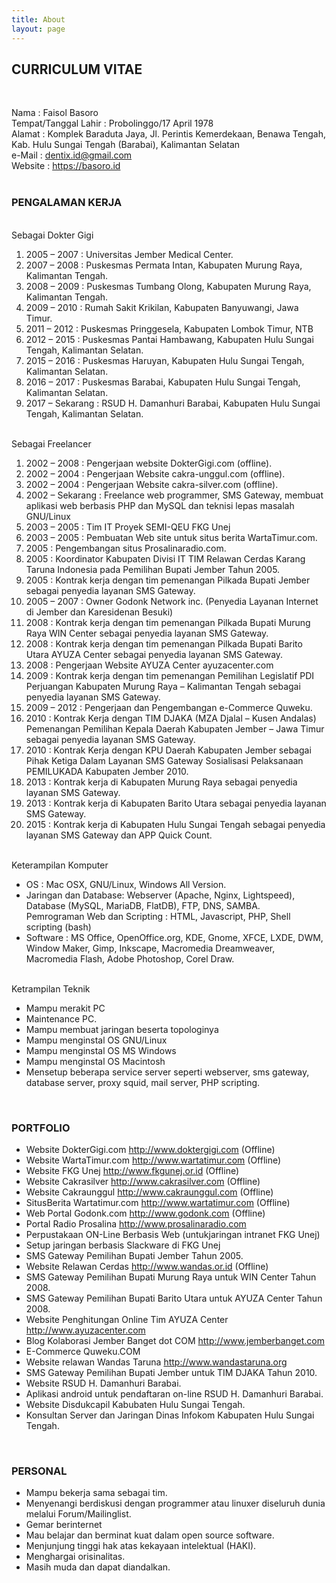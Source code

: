 ```yaml
---
title: About
layout: page
---
```

<!--![Profile Image]({{ site.url }}/{{ site.picture }})-->

## CURRICULUM VITAE
<br>

Nama : Faisol Basoro<br />
Tempat/Tanggal Lahir : Probolinggo/17 April 1978<br />
Alamat : Komplek Baraduta Jaya, Jl. Perintis Kemerdekaan, Benawa Tengah, Kab. Hulu Sungai Tengah (Barabai), Kalimantan Selatan<br />
e-Mail : dentix.id@gmail.com<br />
Website : <a href="https://basoro.id" rel="nofollow">https://basoro.id</a><br /><br>

### PENGALAMAN KERJA
<br>
Sebagai Dokter Gigi
<ol>
<li>2005 &#8211; 2007 : Universitas Jember Medical Center.</li>
<li>2007 &#8211; 2008 : Puskesmas Permata Intan, Kabupaten Murung Raya, Kalimantan Tengah.</li>
<li>2008 &#8211; 2009 : Puskesmas Tumbang Olong, Kabupaten Murung Raya, Kalimantan Tengah.</li>
<li>2009 &#8211; 2010 : Rumah Sakit Krikilan, Kabupaten Banyuwangi, Jawa Timur.</li>
<li>2011 &#8211; 2012 : Puskesmas Pringgesela, Kabupaten Lombok Timur, NTB</li>
<li>2012 &#8211; 2015 : Puskesmas Pantai Hambawang, Kabupaten Hulu Sungai Tengah, Kalimantan Selatan.</li>
<li>2015 &#8211; 2016 : Puskesmas Haruyan, Kabupaten Hulu Sungai Tengah, Kalimantan Selatan.</li>
<li>2016 &#8211; 2017 : Puskesmas Barabai, Kabupaten Hulu Sungai Tengah, Kalimantan Selatan.</li>
<li>2017 &#8211; Sekarang : RSUD H. Damanhuri Barabai, Kabupaten Hulu Sungai Tengah, Kalimantan Selatan.</li>
</ol>
<br>
Sebagai Freelancer
<ol>
<li>2002 – 2008 : Pengerjaan website DokterGigi.com (offline).</li>
<li>2002 – 2004 : Pengerjaan Website cakra-unggul.com (offline).</li>
<li>2002 – 2004 : Pengerjaan Website cakra-silver.com (offline).</li>
<li>2002 – Sekarang : Freelance web programmer, SMS Gateway, membuat aplikasi web berbasis PHP dan MySQL dan teknisi lepas masalah GNU/Linux</li>
<li>2003 – 2005 : Tim IT Proyek SEMI-QEU FKG Unej</li>
<li>2003 – 2005 : Pembuatan Web site untuk situs berita WartaTimur.com.</li>
<li>2005 : Pengembangan situs Prosalinaradio.com.</li>
<li>2005 : Koordinator Kabupaten Divisi IT TIM Relawan Cerdas Karang Taruna Indonesia pada Pemilihan Bupati Jember Tahun 2005.</li>
<li>2005 : Kontrak kerja dengan tim pemenangan Pilkada Bupati Jember sebagai penyedia layanan SMS Gateway.</li>
<li>2005 – 2007 : Owner Godonk Network inc. (Penyedia Layanan Internet di Jember dan Karesidenan Besuki)</li>
<li>2008 : Kontrak kerja dengan tim pemenangan Pilkada Bupati Murung Raya WIN Center sebagai penyedia layanan SMS Gateway.</li>
<li>2008 : Kontrak kerja dengan tim pemenangan Pilkada Bupati Barito Utara AYUZA Center sebagai penyedia layanan SMS Gateway.</li>
<li>2008 : Pengerjaan Website AYUZA Center ayuzacenter.com</li>
<li>2009 : Kontrak kerja dengan tim pemenangan Pemilihan Legislatif PDI Perjuangan Kabupaten Murung Raya – Kalimantan Tengah sebagai penyedia layanan SMS Gateway.</li>
<li>2009 – 2012 : Pengerjaan dan Pengembangan e-Commerce Quweku.</li>
<li>2010 : Kontrak Kerja dengan TIM DJAKA (MZA Djalal – Kusen Andalas) Pemenangan Pemilihan Kepala Daerah Kabupaten Jember – Jawa Timur sebagai penyedia layanan SMS Gateway.</li>
<li>2010 : Kontrak Kerja dengan KPU Daerah Kabupaten Jember sebagai Pihak Ketiga Dalam Layanan SMS Gateway Sosialisasi Pelaksanaan PEMILUKADA Kabupaten Jember 2010.</li>
<li>2013 : Kontrak kerja di Kabupaten Murung Raya sebagai penyedia layanan SMS Gateway.</li>
<li>2013 : Kontrak kerja di Kabupaten Barito Utara sebagai penyedia layanan SMS Gateway.</li>
<li>2015 : Kontrak kerja di Kabupaten Hulu Sungai Tengah sebagai penyedia layanan SMS Gateway dan APP Quick Count.</li>
</ol>
<br>
Keterampilan Komputer
<ul>
<li>OS : Mac OSX, GNU/Linux, Windows All Version.</li>
<li>Jaringan dan Database: Webserver (Apache, Nginx, Lightspeed), Database (MySQL, MariaDB, FlatDB), FTP, DNS, SAMBA.<br />
Pemrograman Web dan Scripting : HTML, Javascript, PHP, Shell scripting (bash)</li>
<li>Software : MS Office, OpenOffice.org, KDE, Gnome, XFCE, LXDE, DWM, Window Maker, Gimp, Inkscape, Macromedia Dreamweaver, Macromedia Flash, Adobe Photoshop, Corel Draw.</li>
</ul>
<br>
Ketrampilan Teknik
<ul>
<li>Mampu merakit PC</li>
<li>Maintenance PC.</li>
<li>Mampu membuat jaringan beserta topologinya</li>
<li>Mampu menginstal OS GNU/Linux</li>
<li>Mampu menginstal OS MS Windows</li>
<li>Mampu menginstal OS Macintosh</li>
<li>Mensetup beberapa service server seperti webserver, sms gateway, database server, proxy squid, mail server, PHP scripting.</li>
</ul>
<br>

### PORTFOLIO 
<ul>
<li>Website DokterGigi.com <a href="http://www.doktergigi.com" rel="nofollow">http://www.doktergigi.com</a> (Offline)</li>
<li>Website WartaTimur.com <a href="http://www.wartatimur.com" rel="nofollow">http://www.wartatimur.com</a> (Offline)</li>
<li>Website FKG Unej <a href="http://www.fkgunej.or.id" rel="nofollow">http://www.fkgunej.or.id</a> (Offline)</li>
<li>Website Cakrasilver <a href="http://www.cakrasilver.com" rel="nofollow">http://www.cakrasilver.com</a> (Offline)</li>
<li>Website Cakraunggul <a href="http://www.cakraunggul.com" rel="nofollow">http://www.cakraunggul.com</a> (Offline)</li>
<li>SitusBerita Wartatimur.com <a href="http://www.wartatimur.com" rel="nofollow">http://www.wartatimur.com</a> (Offline)</li>
<li>Web Portal Godonk.com <a href="http://www.godonk.com" rel="nofollow">http://www.godonk.com</a> (Offline)</li>
<li>Portal Radio Prosalina <a href="http://www.prosalinaradio.com" rel="nofollow">http://www.prosalinaradio.com</a></li>
<li>Perpustakaan ON-Line Berbasis Web (untukjaringan intranet FKG Unej)</li>
<li>Setup jaringan berbasis Slackware di FKG Unej</li>
<li>SMS Gateway Pemilihan Bupati Jember Tahun 2005.</li>
<li>Website Relawan Cerdas <a href="http://www.wandas.or.id" rel="nofollow">http://www.wandas.or.id</a> (Offline)</li>
<li>SMS Gateway Pemilihan Bupati Murung Raya untuk WIN Center Tahun 2008.</li>
<li>SMS Gateway Pemilihan Bupati Barito Utara untuk AYUZA Center Tahun 2008.</li>
<li>Website Penghitungan Online Tim AYUZA Center <a href="http://www.ayuzacenter.com" rel="nofollow">http://www.ayuzacenter.com</a></li>
<li>Blog Kolaborasi Jember Banget dot COM <a href="http://www.jemberbanget.com" rel="nofollow">http://www.jemberbanget.com</a></li>
<li>E-Commerce Quweku.COM</li>
<li>Website relawan Wandas Taruna <a href="http://www.wandastaruna.org" rel="nofollow">http://www.wandastaruna.org</a></li>
<li>SMS Gateway Pemilihan Bupati Jember untuk TIM DJAKA Tahun 2010.</li>
<li>Website RSUD H. Damanhuri Barabai.</li>
<li>Aplikasi android untuk pendaftaran on-line RSUD H. Damanhuri Barabai.</li>
<li>Website Disdukcapil Kabubaten Hulu Sungai Tengah.</li>
<li>Konsultan Server dan Jaringan Dinas Infokom Kabupaten Hulu Sungai Tengah.</li>
</ul>
<br>

### PERSONAL 
<ul>
<li>Mampu bekerja sama sebagai tim.</li>
<li>Menyenangi berdiskusi dengan programmer atau linuxer diseluruh dunia melalui Forum/Mailinglist.</li>
<li>Gemar berinternet</li>
<li>Mau belajar dan berminat kuat dalam open source software.</li>
<li>Menjunjung tinggi hak atas kekayaan intelektual (HAKI).</li>
<li>Menghargai orisinalitas.</li>
<li>Masih muda dan dapat diandalkan.</li>
</ul>
